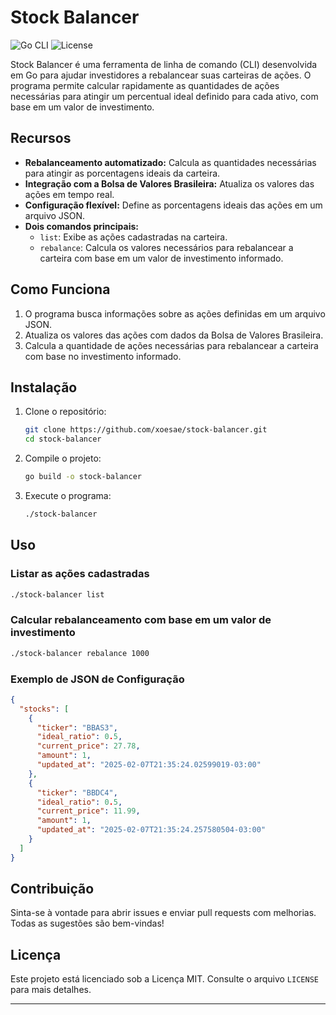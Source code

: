 # Stock Balancer

![Go CLI](https://img.shields.io/badge/Go-CLI-blue) ![License](https://img.shields.io/badge/license-MIT-green)

Stock Balancer é uma ferramenta de linha de comando (CLI) desenvolvida em Go para ajudar investidores a rebalancear suas carteiras de ações. O programa permite calcular rapidamente as quantidades de ações necessárias para atingir um percentual ideal definido para cada ativo, com base em um valor de investimento.

## Recursos

- **Rebalanceamento automatizado:** Calcula as quantidades necessárias para atingir as porcentagens ideais da carteira.
- **Integração com a Bolsa de Valores Brasileira:** Atualiza os valores das ações em tempo real.
- **Configuração flexível:** Define as porcentagens ideais das ações em um arquivo JSON.
- **Dois comandos principais:**
    - `list`: Exibe as ações cadastradas na carteira.
    - `rebalance`: Calcula os valores necessários para rebalancear a carteira com base em um valor de investimento informado.

## Como Funciona

1. O programa busca informações sobre as ações definidas em um arquivo JSON.
2. Atualiza os valores das ações com dados da Bolsa de Valores Brasileira.
3. Calcula a quantidade de ações necessárias para rebalancear a carteira com base no investimento informado.

## Instalação

1. Clone o repositório:
   ```bash
   git clone https://github.com/xoesae/stock-balancer.git
   cd stock-balancer
   ```

2. Compile o projeto:
   ```bash
   go build -o stock-balancer
   ```

3. Execute o programa:
   ```bash
   ./stock-balancer
   ```

## Uso

### Listar as ações cadastradas
```bash
./stock-balancer list
```

### Calcular rebalanceamento com base em um valor de investimento
```bash
./stock-balancer rebalance 1000
```

### Exemplo de JSON de Configuração
```json
{
  "stocks": [
    {
      "ticker": "BBAS3",
      "ideal_ratio": 0.5,
      "current_price": 27.78,
      "amount": 1,
      "updated_at": "2025-02-07T21:35:24.02599019-03:00"
    },
    {
      "ticker": "BBDC4",
      "ideal_ratio": 0.5,
      "current_price": 11.99,
      "amount": 1,
      "updated_at": "2025-02-07T21:35:24.257580504-03:00"
    }
  ]
}
```

## Contribuição

Sinta-se à vontade para abrir issues e enviar pull requests com melhorias. Todas as sugestões são bem-vindas!

## Licença

Este projeto está licenciado sob a Licença MIT. Consulte o arquivo `LICENSE` para mais detalhes.

---

